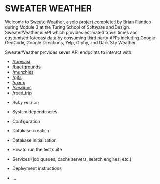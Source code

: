 # SWEATER WEATHER

Welcome to SweaterWeather, a solo project completed by Brian Plantico during Module 3 at the Turing School of Software and Design. SweaterWeather is API which provides estimated travel times and customized forecast data by consuming third party API's including Google GeoCode, Google Directions, Yelp, Giphy, and Dark Sky Weather.

SweaterWeather provides seven API endpoints to interact with:
+ [/forecast](#forecast)
+ [/backgrounds](#backgrounds)
+ [/munchies](#munchies)
+ [/gifs](#gifs)
+ [/users](#users)
+ [/sessions](#sessions)
+ [/road_trip](#road_trip)

* Ruby version

* System dependencies

* Configuration

* Database creation

* Database initialization

* How to run the test suite

* Services (job queues, cache servers, search engines, etc.)

* Deployment instructions

* ...
